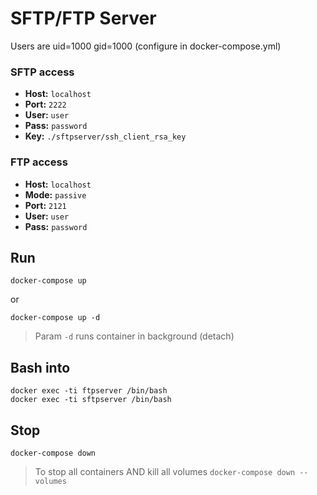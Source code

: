 SFTP/FTP Server
===============

Users are uid=1000 gid=1000 (configure in docker-compose.yml)

### SFTP access

-	**Host:** `localhost`
-	**Port:** `2222`
-	**User:** `user`
-	**Pass:** `password`
-	**Key:** `./sftpserver/ssh_client_rsa_key`

### FTP access

-	**Host:** `localhost`
-	**Mode:** `passive`
-	**Port:** `2121`
-	**User:** `user`
-	**Pass:** `password`

Run
---

```
docker-compose up
```

or

```
docker-compose up -d
```

> Param `-d` runs container in background (detach)

Bash into
---------

```
docker exec -ti ftpserver /bin/bash
docker exec -ti sftpserver /bin/bash
```

Stop
----

```
docker-compose down
```

> To stop all containers AND kill all volumes `docker-compose down --volumes`
